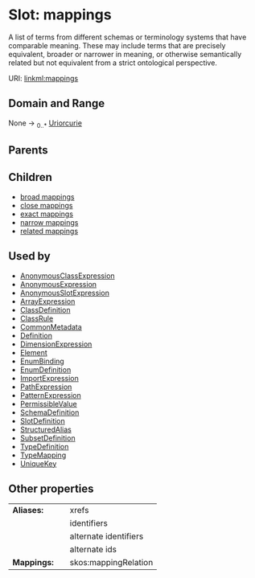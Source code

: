 
# Slot: mappings

A list of terms from different schemas or terminology systems that have comparable meaning. These may include terms that are precisely equivalent, broader or narrower in meaning, or otherwise semantically related but not equivalent from a strict ontological perspective.

URI: [linkml:mappings](https://w3id.org/linkml/mappings)


## Domain and Range

None &#8594;  <sub>0..\*</sub> [Uriorcurie](types/Uriorcurie.md)

## Parents


## Children

 *  [broad mappings](broad_mappings.md)
 *  [close mappings](close_mappings.md)
 *  [exact mappings](exact_mappings.md)
 *  [narrow mappings](narrow_mappings.md)
 *  [related mappings](related_mappings.md)

## Used by

 * [AnonymousClassExpression](AnonymousClassExpression.md)
 * [AnonymousExpression](AnonymousExpression.md)
 * [AnonymousSlotExpression](AnonymousSlotExpression.md)
 * [ArrayExpression](ArrayExpression.md)
 * [ClassDefinition](ClassDefinition.md)
 * [ClassRule](ClassRule.md)
 * [CommonMetadata](CommonMetadata.md)
 * [Definition](Definition.md)
 * [DimensionExpression](DimensionExpression.md)
 * [Element](Element.md)
 * [EnumBinding](EnumBinding.md)
 * [EnumDefinition](EnumDefinition.md)
 * [ImportExpression](ImportExpression.md)
 * [PathExpression](PathExpression.md)
 * [PatternExpression](PatternExpression.md)
 * [PermissibleValue](PermissibleValue.md)
 * [SchemaDefinition](SchemaDefinition.md)
 * [SlotDefinition](SlotDefinition.md)
 * [StructuredAlias](StructuredAlias.md)
 * [SubsetDefinition](SubsetDefinition.md)
 * [TypeDefinition](TypeDefinition.md)
 * [TypeMapping](TypeMapping.md)
 * [UniqueKey](UniqueKey.md)

## Other properties

|  |  |  |
| --- | --- | --- |
| **Aliases:** | | xrefs |
|  | | identifiers |
|  | | alternate identifiers |
|  | | alternate ids |
| **Mappings:** | | skos:mappingRelation |